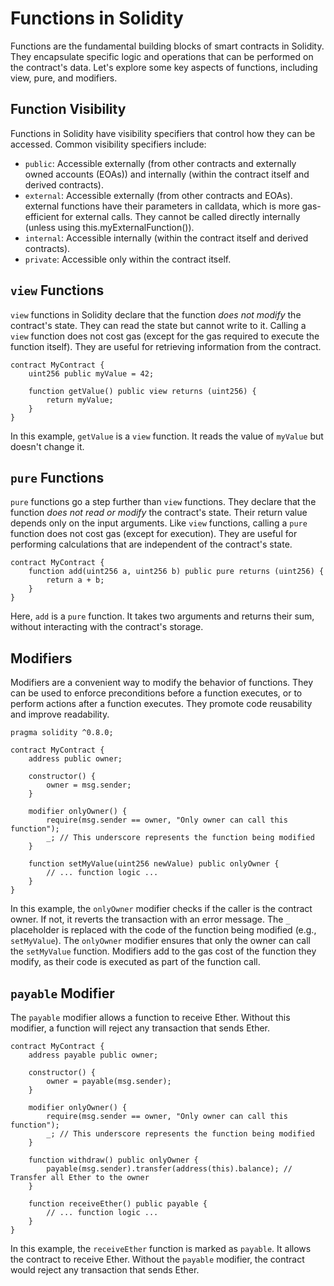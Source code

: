 # Functions in Solidity

Functions are the fundamental building blocks of smart contracts in Solidity. They encapsulate specific logic and operations that can be performed on the contract's data.  Let's explore some key aspects of functions, including view, pure, and modifiers.

## Function Visibility
Functions in Solidity have visibility specifiers that control how they can be accessed.  Common visibility specifiers include:

- `public`: Accessible externally (from other contracts and externally owned accounts (EOAs)) and internally (within the contract itself and derived contracts).
- `external`: Accessible externally (from other contracts and EOAs). external functions have their parameters in calldata, which is more gas-efficient for external calls. They cannot be called directly internally (unless using this.myExternalFunction()).
- `internal`: Accessible internally (within the contract itself and derived contracts).
- `private`: Accessible only within the contract itself.

## `view` Functions
`view` functions in Solidity declare that the function *does not modify* the contract's state.  They can read the state but cannot write to it.  Calling a `view` function does not cost gas (except for the gas required to execute the function itself).  They are useful for retrieving information from the contract.
```solidity
contract MyContract {
    uint256 public myValue = 42;

    function getValue() public view returns (uint256) {
        return myValue;
    }
}
```
In this example, `getValue` is a `view` function. It reads the value of `myValue` but doesn't change it.

## `pure` Functions
`pure` functions go a step further than `view` functions.  They declare that the function *does not read or modify* the contract's state.  Their return value depends only on the input arguments.  Like `view` functions, calling a `pure` function does not cost gas (except for execution).  They are useful for performing calculations that are independent of the contract's state.
```solidity
contract MyContract {
    function add(uint256 a, uint256 b) public pure returns (uint256) {
        return a + b;
    }
}
```

Here, `add` is a `pure` function.  It takes two arguments and returns their sum, without interacting with the contract's storage.

## Modifiers
Modifiers are a convenient way to modify the behavior of functions. They can be used to enforce preconditions before a function executes, or to perform actions after a function executes.  They promote code reusability and improve readability.

```solidity
pragma solidity ^0.8.0;

contract MyContract {
    address public owner;

    constructor() {
        owner = msg.sender;
    }

    modifier onlyOwner() {
        require(msg.sender == owner, "Only owner can call this function");
        _; // This underscore represents the function being modified
    }

    function setMyValue(uint256 newValue) public onlyOwner {
        // ... function logic ...
    }
}
```
In this example, the `onlyOwner` modifier checks if the caller is the contract owner. If not, it reverts the transaction with an error message.  The `_` placeholder is replaced with the code of the function being modified (e.g., `setMyValue`).  The `onlyOwner` modifier ensures that only the owner can call the `setMyValue` function. Modifiers add to the gas cost of the function they modify, as their code is executed as part of the function call.

## `payable` Modifier
The `payable` modifier allows a function to receive Ether.  Without this modifier, a function will reject any transaction that sends Ether.

```solidity
contract MyContract {
    address payable public owner;

    constructor() {
        owner = payable(msg.sender);
    }

    modifier onlyOwner() {
        require(msg.sender == owner, "Only owner can call this function");
        _; // This underscore represents the function being modified
    }

    function withdraw() public onlyOwner {
        payable(msg.sender).transfer(address(this).balance); // Transfer all Ether to the owner
    }

    function receiveEther() public payable {
        // ... function logic ...
    }
}
```
In this example, the `receiveEther` function is marked as `payable`. It allows the contract to receive Ether.  Without the `payable` modifier, the contract would reject any transaction that sends Ether.
